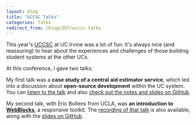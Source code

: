 ```yaml
---
layout: blog
title: "UCCSC Talks"
categories: Talks
redirect_from: /blog/397/uccsc-talks
---
```


This year's [UCCSC](https://uccsc.uci.edu/) at UC Irvine was a lot of fun: it's always nice (and reassuring) to hear about the experiences and challenges of those building student systems at the other UCs.

At this conference, I gave two talks:

My first talk was a **case study of a central aid estimator service**, which led into a discussion about **open-source development** within the UC system. You can [listen to the talk](http://replay.uci.edu/clients/uccsc/SB01S_-_Let's_Share_-_A_Financial_Aid_Case_Study_-_MP4_with_Smart_Player_(Large)_-_20130806_09.34.45AM.html) and also [check out the notes and slides on GitHub](https://github.com/loganfranken/presentations/tree/master/lets-share-a-financial-aid-case-study).

My second talk, with Eric Bollens from UCLA, was **an introduction to [WebBlocks](https://github.com/ucla/WebBlocks)**, a responsive toolkit. The [recording of that talk](http://replay.uci.edu/clients/uccsc/LA13.html) is also available, along with the [slides on GitHub](http://ebollens.github.io/WebBlocks-presentations/introduction/).
